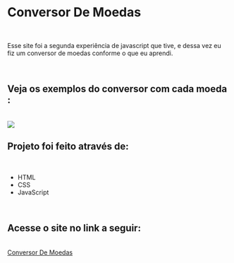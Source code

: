 <h1> Conversor De Moedas</h1>
<br>

<p>Esse site foi a segunda experiência de javascript que tive, e dessa vez eu fiz um conversor de moedas conforme o que eu aprendi.</p>
<br>
<h2>Veja os exemplos do conversor com cada moeda :</h2>
<br>
<img src= "https://github.com/Yuripujol/Conversor-De-Moedas/blob/main/assets/Contador%20De%20Moedas.canva.png?raw=true"/>
<br>
<h2>Projeto foi feito através de: </h2>
<br>
<ul>
<li>HTML</li>
<li>CSS</li>
<li>JavaScript</li>
</ul>

<br>
<h2>Acesse o site no link a seguir:</h2>
<br>
<a href="https://yuripujol.github.io/Projeto-De-Responsividade-2/">Conversor De Moedas</a>




